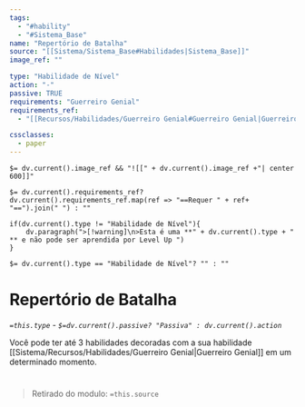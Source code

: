 ```yaml
---
tags:
  - "#hability"
  - "#Sistema_Base"
name: "Repertório de Batalha"
source: "[[Sistema/Sistema_Base#Habilidades|Sistema_Base]]"
image_ref: ""

type: "Habilidade de Nível"
action: "-"
passive: TRUE
requirements: "Guerreiro Genial"
requirements_ref: 
  - "[[Recursos/Habilidades/Guerreiro Genial#Guerreiro Genial|Guerreiro Genial]]" 

cssclasses:
  - paper
---
```

`$= dv.current().image_ref && "![[" + dv.current().image_ref +"| center 600]]"`


`$= dv.current().requirements_ref? dv.current().requirements_ref.map(ref => "==Requer " + ref+ "==").join(" ") : ""`

```dataviewjs
if(dv.current().type != "Habilidade de Nível"){
	dv.paragraph(">[!warning]\n>Esta é uma **" + dv.current().type + " ** e não pode ser aprendida por Level Up ")
}
```


`$= dv.current().type == "Habilidade de Nível"? "" : ""`
# Repertório de Batalha
*`=this.type` - `$=dv.current().passive? "Passiva" : dv.current().action`*

Você pode ter até 3 habilidades decoradas com a sua habilidade [[Sistema/Recursos/Habilidades/Guerreiro Genial|Guerreiro Genial]] em um determinado momento.


#
> Retirado do modulo: `=this.source`